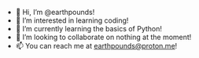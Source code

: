 - 👋 Hi, I’m @earthpounds!
- 👀 I’m interested in learning coding!
- 🌱 I’m currently learning the basics of Python!
- 💞️ I’m looking to collaborate on nothing at the moment!
- 📫 You can reach me at earthpounds@proton.me!

<!---
earthpounds/earthpounds is a ✨ special ✨ repository because its `README.md` (this file) appears on your GitHub profile.
You can click the Preview link to take a look at your changes.
--->
